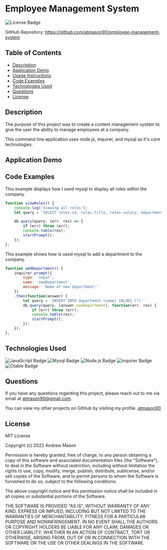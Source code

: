 # Employee Management System
![License Badge](https://img.shields.io/badge/License-MIT-blue)

GitHub Repository: https://github.com/atmason90/employee-management-system

## Table of Contents
* [Description](#description)
* [Application Demo](#application-demo)
* [Usage Instructions](#usage-instructions)
* [Code Examples](#code-examples)
* [Technologies Used](#technologies-used)
* [Questions](#questions)
* [License](#license)

## Description

The purpose of this project was to create a content management system to give the user the ability to manage employees at a company. 

This command line application uses node.js, inquirer, and mysql as it's core technologies.

## Application Demo



## Code Examples

This example displays how I used mysql to display all roles within the company.

```js
function viewRoles() {
    console.log('Viewing all roles');
    let query = 'SELECT roles.id, roles.title, roles.salary, department.name AS department FROM ems_db.roles LEFT JOIN ems_db.department ON roles.department_id = department.id;';

    db.query(query, (err, res) => {
        if (err) throw (err);
        console.table(res);
        startPrompt();
    });
};
```

This example shows how is used mysql to add a department to the company.

```js
function addDepartment() {
    inquirer.prompt({
        type: 'input',
        name: 'newDepartment',
        message: 'Name of new department:'
    })
    .then(function(answer) {
        let query = 'INSERT INTO department (name) VALUES (?)'
        db.query(query, [answer.newDepartment], function(err, res) {
            if (err) throw (err);
            console.table(res);
            startPrompt();
        });
    });
};
```

## Technologies Used

![JavaScript Badge](https://img.shields.io/badge/Language-JavaScript-yellow)
![Mysql Badge](https://img.shields.io/badge/Database-MySql-informational)
![Node.js Badge](https://img.shields.io/badge/Environment-Node.js-red)
![inquirer Badge](https://img.shields.io/badge/NPM-Inquirer-green)
![Ctable Badge](https://img.shields.io/badge/NPM-ConsoleTable-important)

## Questions

If you have any questions regarding this project, please reach out to me via email at atmason90@gmail.com.

You can view my other projects on GitHub by visiting my profile. 
[atmason90](https://github.com/atmason90)

## License

MIT License

Copyright (c) 2022 Andrew Mason

Permission is hereby granted, free of charge, to any person obtaining a copy of this software and associated documentation files (the "Software"), to deal in the Software without restriction, including without limitation the rights to use, copy, modify, merge, publish, distribute, sublicense, and/or sell copies of the Software, and to permit persons to whom the Software is furnished to do so, subject to the following conditions:

The above copyright notice and this permission notice shall be included in all copies or substantial portions of the Software.

THE SOFTWARE IS PROVIDED "AS IS", WITHOUT WARRANTY OF ANY KIND, EXPRESS OR IMPLIED, INCLUDING BUT NOT LIMITED TO THE WARRANTIES OF MERCHANTABILITY, FITNESS FOR A PARTICULAR PURPOSE AND NONINFRINGEMENT. IN NO EVENT SHALL THE AUTHORS OR COPYRIGHT HOLDERS BE LIABLE FOR ANY CLAIM, DAMAGES OR OTHER LIABILITY, WHETHER IN AN ACTION OF CONTRACT, TORT OR OTHERWISE, ARISING FROM, OUT OF OR IN CONNECTION WITH THE SOFTWARE OR THE USE OR OTHER DEALINGS IN THE SOFTWARE.